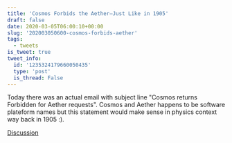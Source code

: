 ```yaml
---
title: 'Cosmos Forbids the Aether—Just Like in 1905'
draft: false
date: 2020-03-05T06:00:10+00:00
slug: '202003050600-cosmos-forbids-aether'
tags:
  - tweets
is_tweet: true
tweet_info:
  id: '1235324179660050435'
  type: 'post'
  is_thread: False
---
```




Today there was an actual email with subject line "Cosmos returns Forbidden for Aether requests". Cosmos and Aether happens to be software plateform names but this statement would make sense in physics context way back in 1905 :).

[Discussion](https://x.com/sytelus/status/1235324179660050435)
